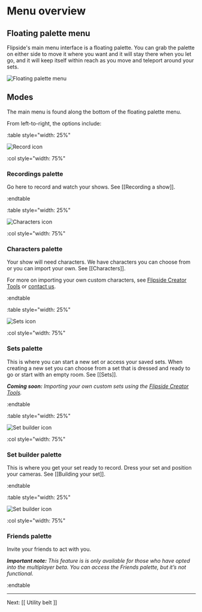 # Menu overview

## Floating palette menu

Flipside's main menu interface is a floating palette. You can grab the palette on either
side to move it where you want and it will stay there when you let go, and it will keep itself
within reach as you move and teleport around your sets.

![Floating palette menu](/files/docs/screenshots/palette-menu.png)

## Modes

The main menu is found along the bottom of the floating palette menu.

From left-to-right, the options include:

:table style="width: 25%"

![Record icon](/files/docs/graphics/button_w-record.png)

:col style="width: 75%"

### Recordings palette

Go here to record and watch your shows. See [[Recording a show]].

:endtable

:table style="width: 25%"

![Characters icon](/files/docs/graphics/button_w-characters.png)

:col style="width: 75%"

### Characters palette

Your show will need characters. We have characters you can choose from or you can import
your own. See [[Characters]].

For more on importing your own custom characters, see [Flipside Creator Tools](/docs/2020.1/creator-tools) or [contact us](/contact).

:endtable

:table style="width: 25%"

![Sets icon](/files/docs/graphics/button_w-sets.png)

:col style="width: 75%"

### Sets palette

This is where you can start a new set or access your saved sets.  When creating a new set you can choose from a set that is dressed and ready to go or start with an empty room.  See [[Sets]].

_**Coming soon:** Importing your own custom sets using the [Flipside Creator Tools](/docs/2020.1/creator-tools)._

:endtable

:table style="width: 25%"

![Set builder icon](/files/docs/graphics/button_w-build.png)

:col style="width: 75%"

### Set builder palette

This is where you get your set ready to record. Dress your set and position your cameras. See [[Building your set]].

:endtable

:table style="width: 25%"

![Set builder icon](/files/docs/graphics/button_w-friends.png)

:col style="width: 75%"

### Friends palette

Invite your friends to act with you.

_**Important note:** This feature is is only available for those who have opted into the multiplayer beta.  You can access the Friends palette, but it’s not functional._

:endtable

---

Next: [[ Utility belt ]]
